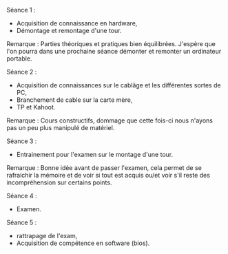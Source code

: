 Séance 1 :
- Acquisition de connaissance en hardware,
- Démontage et remontage d'une tour.

Remarque :
Parties théoriques et pratiques bien équilibrées. J'espère que l'on pourra dans une prochaine séance démonter et remonter un ordinateur portable.


Séance 2 :
- Acquisition de connaissances sur le cablâge et les différentes sortes de PC,
- Branchement de cable sur la carte mère,
- TP et Kahoot.

Remarque :
Cours constructifs, dommage que cette fois-ci nous n'ayons pas un peu plus manipulé de matériel.


Séance 3 :
- Entrainement pour l'examen sur le montage d'une tour.

Remarque :
Bonne idée avant de passer l'examen, cela permet de se rafraichir la mémoire et de voir si tout est acquis ou/et voir s'il reste des incompréhension sur certains points.


Séance 4 :
- Examen.


Séance 5 :
- rattrapage de l'exam,
- Acquisition de compétence en software (bios).
